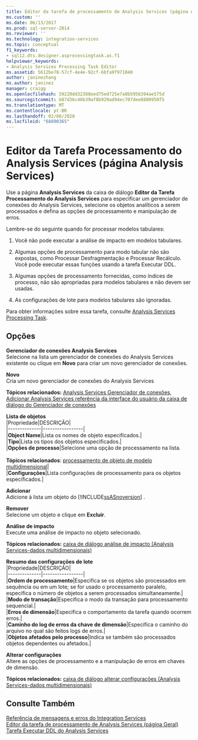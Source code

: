 ```yaml
---
title: Editor da tarefa de processamento de Analysis Services (página Analysis Services) | Microsoft Docs
ms.custom: ''
ms.date: 06/13/2017
ms.prod: sql-server-2014
ms.reviewer: ''
ms.technology: integration-services
ms.topic: conceptual
f1_keywords:
- sql12.dts.designer.asprocessingtask.as.f1
helpviewer_keywords:
- Analysis Services Processing Task Editor
ms.assetid: 5612be78-57cf-4e4e-92cf-6bfa9f971040
author: janinezhang
ms.author: janinez
manager: craigg
ms.openlocfilehash: 59220dd32388eed75ed725e7a8b5956394ae575d
ms.sourcegitcommit: b87d36c46b39af8b929ad94ec707dee8800950f5
ms.translationtype: MT
ms.contentlocale: pt-BR
ms.lasthandoff: 02/08/2020
ms.locfileid: "68890365"
---
```

# <a name="analysis-services-processing-task-editor-analysis-services-page"></a>Editor da Tarefa Processamento do Analysis Services (página Analysis Services)
  Use a página **Analysis Services** da caixa de diálogo **Editor da Tarefa Processamento do Analysis Services** para especificar um gerenciador de conexões do Analysis Services, selecione os objetos analíticos a serem processados e defina as opções de processamento e manipulação de erros.  
  
 Lembre-se do seguinte quando for processar modelos tabulares:  
  
1.  Você não pode executar a análise de impacto em modelos tabulares.  
  
2.  Algumas opções de processamento para modo tabular não são expostas, como Processar Desfragmentação e Processar Recálculo. Você pode executar essas funções usando a tarefa Executar DDL.  
  
3.  Algumas opções de processamento fornecidas, como índices de processo, não são apropriadas para modelos tabulares e não devem ser usadas.  
  
4.  As configurações de lote para modelos tabulares são ignoradas.  
  
 Para obter informações sobre essa tarefa, consulte [Analysis Services Processing Task](control-flow/analysis-services-processing-task.md).  
  
## <a name="options"></a>Opções  
 **Gerenciador de conexões Analysis Services**  
 Selecione na lista um gerenciador de conexões do Analysis Services existente ou clique em **Novo** para criar um novo gerenciador de conexões.  
  
 **Novo**  
 Cria um novo gerenciador de conexões do Analysis Services  
  
 **Tópicos relacionados:** [Analysis Services Gerenciador de conexões](connection-manager/analysis-services-connection-manager.md), [Adicionar Analysis Services referência da interface do usuário da caixa de diálogo do Gerenciador de conexões](connection-manager/add-analysis-services-connection-manager-dialog-box-ui-reference.md)  
  
 **Lista de objetos**  
 |Propriedade|DESCRIÇÃO|  
|--------------|-----------------|  
|**Object Name**|Lista os nomes de objeto especificados.|  
|**Tipo**|Lista os tipos dos objetos especificados.|  
|**Opções de processo**|Selecione uma opção de processamento na lista.<br /><br /> **Tópicos relacionados**: [processamento de objeto de modelo multidimensional](https://docs.microsoft.com/analysis-services/multidimensional-models/processing-a-multidimensional-model-analysis-services)|  
|**Configurações**|Lista configurações de processamento para os objetos especificados.|  
  
 **Adicionar**  
 Adicione à lista um objeto do [!INCLUDE[ssASnoversion](../includes/ssasnoversion-md.md)] .  
  
 **Remover**  
 Selecione um objeto e clique em **Excluir**.  
  
 **Análise de impacto**  
 Execute uma análise de impacto no objeto selecionado.  
  
 **Tópicos relacionados:** [caixa de diálogo análise de impacto &#40;Analysis Services-dados multidimensionais&#41;](../../2014/analysis-services/impact-analysis-dialog-box-analysis-services-multidimensional-data.md)  
  
 **Resumo das configurações de lote**  
 |Propriedade|DESCRIÇÃO|  
|--------------|-----------------|  
|**Ordem de processamento**|Especifica se os objetos são processados em sequência ou em um lote; se for usado o processamento paralelo, especifica o número de objetos a serem processados simultaneamente.|  
|**Modo de transação**|Especifica o modo da transação para processamento sequencial.|  
|**Erros de dimensão**|Especifica o comportamento da tarefa quando ocorrem erros.|  
|**Caminho do log de erros da chave de dimensão**|Especifica o caminho do arquivo no qual são feitos logs de erros.|  
|**Objetos afetados pelo processo**|Indica se também são processados objetos dependentes ou afetados.|  
  
 **Alterar configurações**  
 Altere as opções de processamento e a manipulação de erros em chaves de dimensão.  
  
 **Tópicos relacionados:** [caixa de diálogo alterar configurações &#40;Analysis Services-dados multidimensionais&#41;](../../2014/analysis-services/change-settings-dialog-box-analysis-services-multidimensional-data.md)  
  
## <a name="see-also"></a>Consulte Também  
 [Referência de mensagens e erros do Integration Services](../../2014/integration-services/integration-services-error-and-message-reference.md)   
 [Editor da tarefa de processamento de Analysis Services &#40;página Geral&#41;](general-page-of-integration-services-designers-options.md)   
 [Tarefa Executar DDL do Analysis Services](control-flow/analysis-services-execute-ddl-task.md)  
  
  
